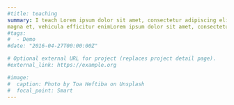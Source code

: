 ```yaml
---
#title: teaching
summary: I teach Lorem ipsum dolor sit amet, consectetur adipiscing elit. Nam mi diam, venenatis ut magna et, vehicula efficitur enimLorem ipsum dolor sit amet, consectetur adipiscing elit. Nam mi diam, venenatis ut magna et, vehicula efficitur enimLorem ipsum dolor sit amet, consectetur adipiscing elit. Nam mi diam, venenatis ut magna et, vehicula efficitur enimLorem ipsum dolor sit amet, consectetur adipiscing elit. Nam mi diam, venenatis ut
magna et, vehicula efficitur enimLorem ipsum dolor sit amet, consectetur adipiscing elit. Nam mi diam, venenatis ut magna et, vehicula efficitur enim
#tags:
#  - Demo
#date: "2016-04-27T00:00:00Z"

# Optional external URL for project (replaces project detail page).
#external_link: https://example.org

#image:
#  caption: Photo by Toa Heftiba on Unsplash
#  focal_point: Smart
---
```

